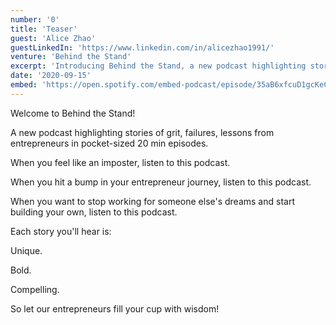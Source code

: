 ```yaml
---
number: '0'
title: 'Teaser'
guest: 'Alice Zhao'
guestLinkedIn: 'https://www.linkedin.com/in/alicezhao1991/'
venture: 'Behind the Stand'
excerpt: 'Introducing Behind the Stand, a new podcast highlighting stories of grit, failures, lessons from entrepreneurs in pocket-sized 20 min episodes.'
date: '2020-09-15'
embed: 'https://open.spotify.com/embed-podcast/episode/35aB6xfcuD1gcKeCcDgh6V'
---
```


Welcome to Behind the Stand! 

A new podcast highlighting stories of grit, failures, lessons from entrepreneurs in pocket-sized 20 min episodes. 

When you feel like an imposter, listen to this podcast. 

When you hit a bump in your entrepreneur journey, listen to this podcast.

When you want to stop working for someone else's dreams and start building your own, listen to this podcast.

Each story you'll hear is:

Unique. 

Bold.

Compelling.

So let our entrepreneurs fill your cup with wisdom! 

